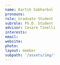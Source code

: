 ```yaml
---
name: Kartik Sabharbal
pronouns: 
role: Graduate Student
subrole: Ph.D. Student
advisor: Cesare Tinelli
interests:
email:
website:
photo: 
layout: member
subpath: '/assets/img/'
---
```

<!-- Write anything else here and it will be printed. -->
